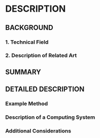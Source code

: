 # DESCRIPTION

## BACKGROUND

### 1. Technical Field

### 2. Description of Related Art

## SUMMARY

## DETAILED DESCRIPTION

### Example Method

### Description of a Computing System

### Additional Considerations

